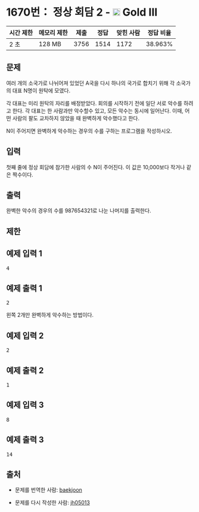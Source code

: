 # 1670번： 정상 회담 2 - <img src="https://static.solved.ac/tier_small/13.svg" style="height:20px" /> Gold III



| 시간 제한 | 메모리 제한 | 제출 | 정답 | 맞힌 사람 | 정답 비율 |
| --- | --- | --- | --- | --- | --- |
| 2 초 | 128 MB | 3756 | 1514 | 1172 | 38.963% |
## 문제

여러 개의 소국가로 나뉘어져 있었던 A국을 다시 하나의 국가로 합치기 위해 각 소국가의 대표 N명이 원탁에 모였다.

각 대표는 미리 원탁의 자리를 배정받았다. 회의를 시작하기 전에 일단 서로 악수를 하려고 한다. 각 대표는 한 사람과만 악수할수 있고, 모든 악수는 동시에 일어난다. 이때, 어떤 사람의 팔도 교차하지 않았을 때 완벽하게 악수했다고 한다.

N이 주어지면 완벽하게 악수하는 경우의 수를 구하는 프로그램을 작성하시오.

## 입력

첫째 줄에 정상 회담에 참가한 사람의 수 N이 주어진다. 이 값은 10,000보다 작거나 같은 짝수이다.

## 출력

완벽한 악수의 경우의 수를 987654321로 나눈 나머지를 출력한다.

## 제한

## 예제 입력 1

<pre>4
</pre>
## 예제 출력 1

<pre>2
</pre>


왼쪽 2개만 완벽하게 악수하는 방법이다.

## 예제 입력 2

<pre>2
</pre>
## 예제 출력 2

<pre>1
</pre>
## 예제 입력 3

<pre>8
</pre>
## 예제 출력 3

<pre>14
</pre>
## 출처

- 문제를 번역한 사람: [baekjoon](/user/baekjoon)

- 문제를 다시 작성한 사람: [jh05013](/user/jh05013)